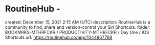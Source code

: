 # RoutineHub -

created: December 15, 2021 2:15 AM (UTC)
description: RoutineHub is a community to find, share and version-control your Siri Shortcuts.
folder: BOOKMRKS-MTHRFCKR / PRODUCTIVITY-MTHRFCKR / Day One / iOS Shortcuts
url: https://routinehub.co/app/1044867788